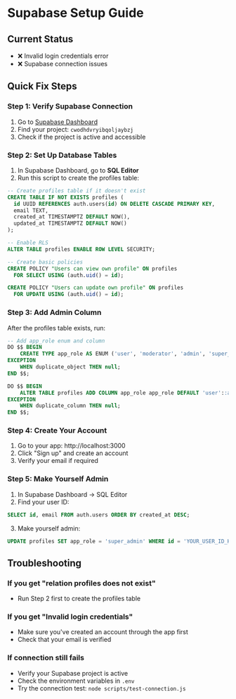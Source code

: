 # Supabase Setup Guide

## Current Status
- ❌ Invalid login credentials error
- ❌ Supabase connection issues

## Quick Fix Steps

### Step 1: Verify Supabase Connection
1. Go to [Supabase Dashboard](https://supabase.com/dashboard)
2. Find your project: `cwodhdvryibqoljaybzj`
3. Check if the project is active and accessible

### Step 2: Set Up Database Tables
1. In Supabase Dashboard, go to **SQL Editor**
2. Run this script to create the profiles table:

```sql
-- Create profiles table if it doesn't exist
CREATE TABLE IF NOT EXISTS profiles (
  id UUID REFERENCES auth.users(id) ON DELETE CASCADE PRIMARY KEY,
  email TEXT,
  created_at TIMESTAMPTZ DEFAULT NOW(),
  updated_at TIMESTAMPTZ DEFAULT NOW()
);

-- Enable RLS
ALTER TABLE profiles ENABLE ROW LEVEL SECURITY;

-- Create basic policies
CREATE POLICY "Users can view own profile" ON profiles
  FOR SELECT USING (auth.uid() = id);

CREATE POLICY "Users can update own profile" ON profiles
  FOR UPDATE USING (auth.uid() = id);
```

### Step 3: Add Admin Column
After the profiles table exists, run:

```sql
-- Add app_role enum and column
DO $$ BEGIN
    CREATE TYPE app_role AS ENUM ('user', 'moderator', 'admin', 'super_admin');
EXCEPTION
    WHEN duplicate_object THEN null;
END $$;

DO $$ BEGIN
    ALTER TABLE profiles ADD COLUMN app_role app_role DEFAULT 'user'::app_role;
EXCEPTION
    WHEN duplicate_column THEN null;
END $$;
```

### Step 4: Create Your Account
1. Go to your app: http://localhost:3000
2. Click "Sign up" and create an account
3. Verify your email if required

### Step 5: Make Yourself Admin
1. In Supabase Dashboard → SQL Editor
2. Find your user ID:
```sql
SELECT id, email FROM auth.users ORDER BY created_at DESC;
```
3. Make yourself admin:
```sql
UPDATE profiles SET app_role = 'super_admin' WHERE id = 'YOUR_USER_ID_HERE';
```

## Troubleshooting

### If you get "relation profiles does not exist"
- Run Step 2 first to create the profiles table

### If you get "Invalid login credentials"
- Make sure you've created an account through the app first
- Check that your email is verified

### If connection still fails
- Verify your Supabase project is active
- Check the environment variables in `.env`
- Try the connection test: `node scripts/test-connection.js`